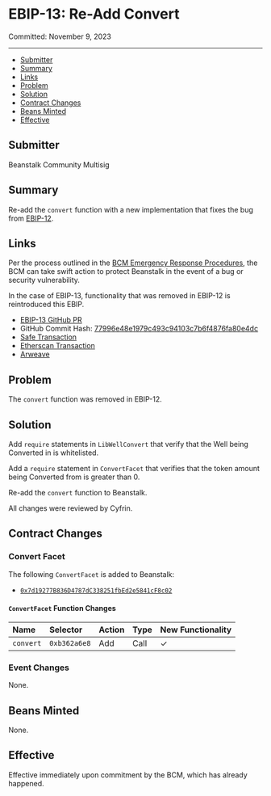 # EBIP-13: Re-Add Convert

Committed: November 9, 2023

---

- [Submitter](#submitter)
- [Summary](#summary)
- [Links](#links)
- [Problem](#problem)
- [Solution](#solution)
- [Contract Changes](#contract-changes)
- [Beans Minted](#beans-minted)
- [Effective](#effective)

## Submitter

Beanstalk Community Multisig

## Summary

Re-add the `convert` function with a new implementation that fixes the bug from [EBIP-12](https://arweave.net/AFsSqT2HE67IHqtxafvbluoZApdyofiHmvwGmzjTUPU).

## Links

Per the process outlined in the [BCM Emergency Response Procedures](https://docs.bean.money/almanac/governance/beanstalk/bcm-process#emergency-response-procedures), the BCM can take swift action to protect Beanstalk in the event of a bug or security vulnerability.

In the case of EBIP-13, functionality that was removed in EBIP-12 is reintroduced this EBIP.

- [EBIP-13 GitHub PR](https://github.com/BeanstalkFarms/Beanstalk/pull/682)
- GitHub Commit Hash: [77996e48e1979c493c94103c7b6f4876fa80e4dc](https://github.com/BeanstalkFarms/Beanstalk/tree/77996e48e1979c493c94103c7b6f4876fa80e4dc)
- [Safe Transaction](https://app.safe.global/transactions/tx?safe=eth:0xa9bA2C40b263843C04d344727b954A545c81D043&id=multisig_0xa9bA2C40b263843C04d344727b954A545c81D043_0xe8976073276b90cd7c5f1d5b7e4cef208fc3bdd2efee929d928d3d39a442eb9e)
- [Etherscan Transaction](https://etherscan.io/tx/0xc77cdf9771cd5b81866adf120f39f3cb3a15b6735882053a2ed0e2d3986d6b3d)
- [Arweave](https://arweave.net/zKpHhC4c8NhJecrEGHQ8F_vhrLVVEqdGKrQODSoIKbg)

## Problem

The `convert` function was removed in EBIP-12.

## Solution

Add `require` statements in `LibWellConvert` that verify that the Well being Converted in is whitelisted.

Add a `require` statement in `ConvertFacet` that verifies that the token amount being Converted from is greater than 0.

Re-add the `convert` function to Beanstalk.

All changes were reviewed by Cyfrin.

## Contract Changes

### Convert Facet

The following `ConvertFacet` is added to Beanstalk:
* [`0x7d19277B836D4787dC338251fbEd2e5841cF8c02`](https://etherscan.io/address/0x7d19277B836D4787dC338251fbEd2e5841cF8c02#code)

#### `ConvertFacet` Function Changes

| Name                         | Selector     | Action  | Type | New Functionality |
|:-----------------------------|:-------------|:--------|:-----|:------------------|
| `convert`                    | `0xb362a6e8` | Add     | Call | ✓                 |

### Event Changes

None.

## Beans Minted

None.

## Effective

Effective immediately upon commitment by the BCM, which has already happened.
